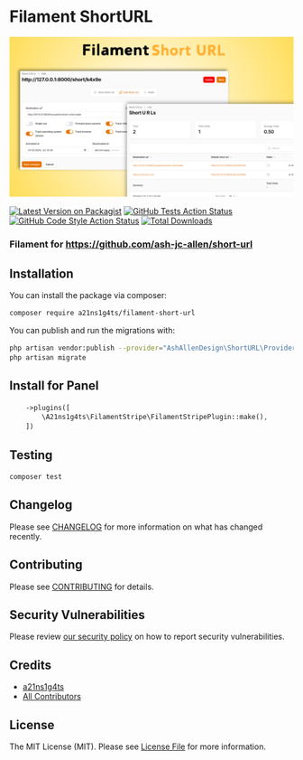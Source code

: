 # Filament ShortURL

![Art](./art.png)

[![Latest Version on Packagist](https://img.shields.io/packagist/v/a21ns1g4ts/filament-short-url.svg?style=flat-square)](https://packagist.org/packages/a21ns1g4ts/filament-short-url)
[![GitHub Tests Action Status](https://img.shields.io/github/actions/workflow/status/a21ns1g4ts/filament-short-url/run-tests.yml?branch=main&label=tests&style=flat-square)](https://github.com/a21ns1g4ts/filament-short-url/actions?query=workflow%3Arun-tests+branch%3Amain)
[![GitHub Code Style Action Status](https://img.shields.io/github/actions/workflow/status/a21ns1g4ts/filament-short-url/fix-php-code-styling.yml?branch=main&label=code%20style&style=flat-square)](https://github.com/a21ns1g4ts/filament-short-url/actions?query=workflow%3A"Fix+PHP+code+styling"+branch%3Amain)
[![Total Downloads](https://img.shields.io/packagist/dt/a21ns1g4ts/filament-short-url.svg?style=flat-square)](https://packagist.org/packages/a21ns1g4ts/filament-short-url)


### Filament for https://github.com/ash-jc-allen/short-url

## Installation

You can install the package via composer:

```bash
composer require a21ns1g4ts/filament-short-url
```

You can publish and run the migrations with:

```bash
php artisan vendor:publish --provider="AshAllenDesign\ShortURL\Providers\ShortURLProvider"
php artisan migrate
```

## Install for Panel
```php
    ->plugins([
        \A21ns1g4ts\FilamentStripe\FilamentStripePlugin::make(),
    ])
```
## Testing

```bash
composer test
```

## Changelog

Please see [CHANGELOG](CHANGELOG.md) for more information on what has changed recently.

## Contributing

Please see [CONTRIBUTING](.github/CONTRIBUTING.md) for details.

## Security Vulnerabilities

Please review [our security policy](../../security/policy) on how to report security vulnerabilities.

## Credits

- [a21ns1g4ts](https://github.com/a21ns1g4ts)
- [All Contributors](../../contributors)

## License

The MIT License (MIT). Please see [License File](LICENSE.md) for more information.
